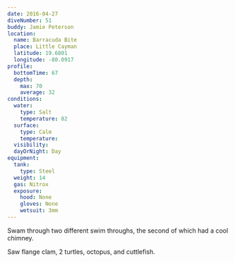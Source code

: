 ```yaml
---
date: 2016-04-27
diveNumber: 51
buddy: Jamie Peterson
location:
  name: Barracuda Bite
  place: Little Cayman
  latitude: 19.6801
  longitude: -80.0917
profile:
  bottomTime: 67
  depth:
    max: 70
    average: 32
conditions:
  water:
    type: Salt
    temperature: 82
  surface:
    type: Calm
    temperature:
  visibility:
  dayOrNight: Day
equipment:
  tank:
    type: Steel
  weight: 14
  gas: Nitrox
  exposure:
    hood: None
    gloves: None
    wetsuit: 3mm
---
```

Swam through two different swim throughs, the second of which had a cool chimney.

Saw flange clam, 2 turtles, octopus, and cuttlefish.

